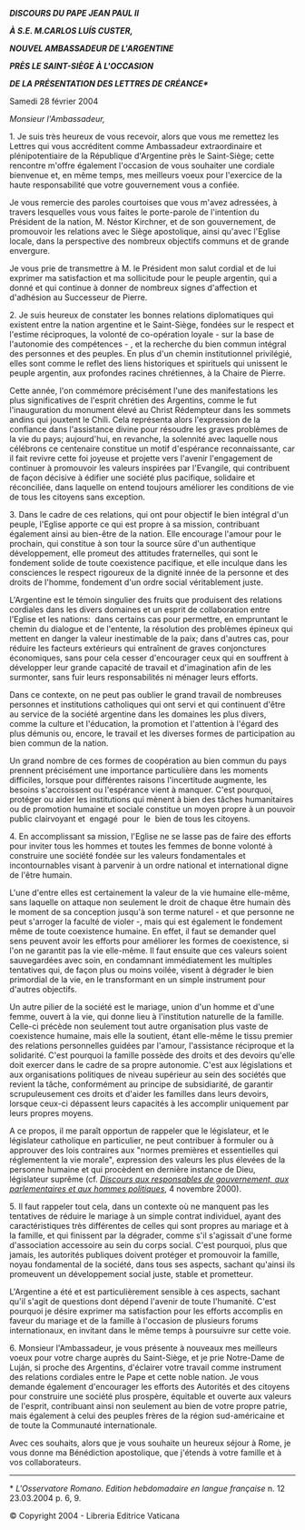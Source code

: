 ***DISCOURS DU PAPE JEAN PAUL II***

***À S.E. M.******CARLOS LUÍS CUSTER******,***

***NOUVEL AMBASSADEUR DE L'ARGENTINE***

***PRÈS LE SAINT-SIÈGE À L'OCCASION***

***DE LA PRÉSENTATION DES LETTRES DE CRÉANCE\****

Samedi 28 février 2004

*Monsieur l'Ambassadeur,*

1\. Je suis très heureux de vous recevoir, alors que vous me remettez les Lettres qui vous accréditent comme Ambassadeur extraordinaire et plénipotentiaire de la République d'Argentine près le Saint-Siège; cette rencontre m'offre également l'occasion de vous souhaiter une cordiale bienvenue et, en même temps, mes meilleurs voeux pour l'exercice de la haute responsabilité que votre gouvernement vous a confiée.

Je vous remercie des paroles courtoises que vous m'avez adressées, à travers lesquelles vous vous faites le porte-parole de l'intention du Président de la nation, M. Néstor Kirchner, et de son gouvernement, de promouvoir les relations avec le Siège apostolique, ainsi qu'avec l'Eglise locale, dans la perspective des nombreux objectifs communs et de grande envergure.

Je vous prie de transmettre à M. le Président mon salut cordial et de lui exprimer ma satisfaction et ma sollicitude pour le peuple argentin, qui a donné et qui continue à donner de nombreux signes d'affection et d'adhésion au Successeur de Pierre.

2\. Je suis heureux de constater les bonnes relations diplomatiques qui existent entre la nation argentine et le Saint-Siège, fondées sur le respect et l'estime réciproques, la volonté de co-opération loyale - sur la base de l'autonomie des compétences - , et la recherche du bien commun intégral des personnes et des peuples. En plus d'un chemin institutionnel privilégié, elles sont comme le reflet des liens historiques et spirituels qui unissent le peuple argentin, aux profondes racines chrétiennes, à la Chaire de Pierre.

Cette année, l'on commémore précisément l'une des manifestations les plus significatives de l'esprit chrétien des Argentins, comme le fut l'inauguration du monument élevé au Christ Rédempteur dans les sommets andins qui jouxtent le Chili. Cela représenta alors l'expression de la confiance dans l'assistance divine pour résoudre les graves problèmes de la vie du pays; aujourd'hui, en revanche, la solennité avec laquelle nous célébrons ce centenaire constitue un motif d'espérance reconnaissante, car il fait revivre cette foi joyeuse et projette vers l'avenir l'engagement de continuer à promouvoir les valeurs inspirées par l'Evangile, qui contribuent de façon décisive à édifier une société plus pacifique, solidaire et réconciliée, dans laquelle on entend toujours améliorer les conditions de vie de tous les citoyens sans exception.

3\. Dans le cadre de ces relations, qui ont pour objectif le bien intégral d'un peuple, l'Eglise apporte ce qui est propre à sa mission, contribuant également ainsi au bien-être de la nation. Elle encourage l'amour pour le prochain, qui constitue à son tour la source sûre d'un authentique développement, elle promeut des attitudes fraternelles, qui sont le fondement solide de toute coexistence pacifique, et elle inculque dans les consciences le respect rigoureux de la dignité innée de la personne et des droits de l'homme, fondement d'un ordre social véritablement juste.

L'Argentine est le témoin singulier des fruits que produisent des relations cordiales dans les divers domaines et un esprit de collaboration entre l'Eglise et les nations:  dans certains cas pour permettre, en empruntant le chemin du dialogue et de l'entente, la résolution des problèmes épineux qui mettent en danger la valeur inestimable de la paix; dans d'autres cas, pour réduire les facteurs extérieurs qui entraînent de graves conjonctures économiques, sans pour cela cesser d'encourager ceux qui en souffrent à développer leur grande capacité de travail et d'imagination afin de les surmonter, sans fuir leurs responsabilités ni ménager leurs efforts.

Dans ce contexte, on ne peut pas oublier le grand travail de nombreuses personnes et institutions catholiques qui ont servi et qui continuent d'être au service de la société argentine dans les domaines les plus divers, comme la culture et l'éducation, la promotion et l'attention à l'égard des plus démunis ou, encore, le travail et les diverses formes de participation au bien commun de la nation.

Un grand nombre de ces formes de coopération au bien commun du pays prennent précisément une importance particulière dans les moments difficiles, lorsque pour différentes raisons l'incertitude augmente, les besoins s'accroissent ou l'espérance vient à manquer. C'est pourquoi, protéger ou aider les institutions qui mènent à bien des tâches humanitaires ou de promotion humaine et sociale constitue un moyen propre à un pouvoir public clairvoyant et  engagé  pour  le  bien de tous les citoyens.

4\. En accomplissant sa mission, l'Eglise ne se lasse pas de faire des efforts pour inviter tous les hommes et toutes les femmes de bonne volonté à construire une société fondée sur les valeurs fondamentales et incontournables visant à parvenir à un ordre national et international digne de l'être humain.

L'une d'entre elles est certainement la valeur de la vie humaine elle-même, sans laquelle on attaque non seulement le droit de chaque être humain dès le moment de sa conception jusqu'à son terme naturel - et que personne ne peut s'arroger la faculté de violer -, mais qui est également le fondement même de toute coexistence humaine. En effet, il faut se demander quel sens peuvent avoir les efforts pour améliorer les formes de coexistence, si l'on ne garantit pas la vie elle-même. Il faut ensuite que ces valeurs soient sauvegardées avec soin, en condamnant immédiatement les multiples tentatives qui, de façon plus ou moins voilée, visent à dégrader le bien primordial de la vie, en le transformant en un simple instrument pour d'autres objectifs.

Un autre pilier de la société est le mariage, union d'un homme et d'une femme, ouvert à la vie, qui donne lieu à l'institution naturelle de la famille. Celle-ci précède non seulement tout autre organisation plus vaste de coexistence humaine, mais elle la soutient, étant elle-même le tissu premier des relations personnelles guidées par l'amour, l'assistance réciproque et la solidarité. C'est pourquoi la famille possède des droits et des devoirs qu'elle doit exercer dans le cadre de sa propre autonomie. C'est aux législations et aux organisations politiques de niveau supérieur au sein des sociétés que revient la tâche, conformément au principe de subsidiarité, de garantir scrupuleusement ces droits et d'aider les familles dans leurs devoirs, lorsque ceux-ci dépassent leurs capacités à les accomplir uniquement par leurs propres moyens.

A ce propos, il me paraît opportun de rappeler que le législateur, et le législateur catholique en particulier, ne peut contribuer à formuler ou à approuver des lois contraires aux "normes premières et essentielles qui réglementent la vie morale", expression des valeurs les plus élevées de la personne humaine et qui procèdent en dernière instance de Dieu, législateur suprême (cf. *[Discours aux responsables de gouvernement, aux parlementaires et aux hommes politiques](/content/john-paul-ii/fr/speeches/2000/oct-dec/documents/hf_jp-ii_spe_20001104_jubil-parlgov.html)*, 4 novembre 2000).

5\. Il faut rappeler tout cela, dans un contexte où ne manquent pas les tentatives de réduire le mariage à un simple contrat individuel, ayant des caractéristiques très différentes de celles qui sont propres au mariage et à la famille, et qui finissent par la dégrader, comme s'il s'agissait d'une forme d'association accessoire au sein du corps social. C'est pourquoi, plus que jamais, les autorités publiques doivent protéger et promouvoir la famille, noyau fondamental de la société, dans tous ses aspects, sachant qu'ainsi ils promeuvent un développement social juste, stable et prometteur.

L'Argentine a été et est particulièrement sensible à ces aspects, sachant qu'il s'agit de questions dont dépend l'avenir de toute l'humanité. C'est pourquoi je désire exprimer ma satisfaction pour les efforts accomplis en faveur du mariage et de la famille à l'occasion de plusieurs forums internationaux, en invitant dans le même temps à poursuivre sur cette voie.

6\. Monsieur l'Ambassadeur, je vous présente à nouveaux mes meilleurs voeux pour votre charge auprès du Saint-Siège, et je prie Notre-Dame de Luján, si proche des Argentins, d'éclairer votre travail comme instrument des relations cordiales entre le Pape et cette noble nation. Je vous demande également d'encourager les efforts des Autorités et des citoyens pour construire une société plus prospère, équitable et ouverte aux valeurs de l'esprit, contribuant ainsi non seulement au bien de votre propre patrie, mais également à celui des peuples frères de la région sud-américaine et de toute la Communauté internationale.

Avec ces souhaits, alors que je vous souhaite un heureux séjour à Rome, je vous donne ma Bénédiction apostolique, que j'étends à votre famille et à vos collaborateurs.

* * *

\* *L'Osservatore Romano. Edition hebdomadaire en langue française* n. 12 23.03.2004 p. 6, 9.

© Copyright 2004 - Libreria Editrice Vaticana